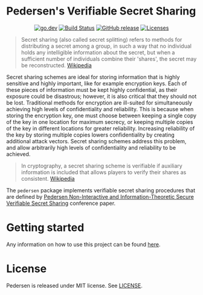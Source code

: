 # Pedersen's Verifiable Secret Sharing

<p align="center">
    <a href="https://pkg.go.dev/github.com/matteoarella/pedersen?tab=doc"><img src="https://img.shields.io/badge/go.dev-reference-007d9c?logo=go&logoColor=white" alt="go.dev"></a>
    <a href="https://github.com/matteoarella/pedersen/actions/workflows/main.yml"><img src="https://github.com/matteoarella/pedersen/actions/workflows/main.yml/badge.svg" alt="Build Status"></a>
    <a href="https://github.com/matteoarella/pedersen/releases"><img src="https://img.shields.io/github/release/matteoarella/pedersen.svg" alt="GitHub release"></a>
    <a href="https://opensource.org/licenses/MIT"><img src="https://img.shields.io/badge/License-MIT-yellow.svg" alt="Licenses"></a>
</p>

> Secret sharing (also called secret splitting) refers to methods for distributing a secret among a group, in such a way that no individual holds any intelligible information about the secret, but when a sufficient number of individuals combine their 'shares', the secret may be reconstructed.
> [Wikipedia](https://en.wikipedia.org/wiki/Secret_sharing)

Secret sharing schemes are ideal for storing information that is highly sensitive
and highly important, like for example encryption keys. Each of these pieces of
information must be kept highly confidential, as their exposure could be disastrous;
however, it is also critical that they should not be lost. Traditional methods for
encryption are ill-suited for simultaneously achieving high levels of confidentiality
and reliability. This is because when storing the encryption key, one must choose
between keeping a single copy of the key in one location for maximum secrecy,
or keeping multiple copies of the key in different locations for greater reliability.
Increasing reliability of the key by storing multiple copies lowers confidentiality by
creating additional attack vectors. Secret sharing schemes address this problem,
and allow arbitrarily high levels of confidentiality and reliability to be achieved.

> In cryptography, a secret sharing scheme is verifiable if auxiliary information is included that allows players to verify their shares as consistent.
> [Wikipedia](https://en.wikipedia.org/wiki/Verifiable_secret_sharing)

The `pedersen` package implements verifiable secret sharing procedures that are defined by [Pedersen Non-Interactive and Information-Theoretic Secure Verifiable Secret Sharing](https://link.springer.com/chapter/10.1007/3-540-46766-1_9) conference paper.

# Getting started

Any information on how to use this project can be found [here](https://matteoarella.github.io/pedersen).

# License

Pedersen is released under MIT license. See [LICENSE](./LICENSE).
